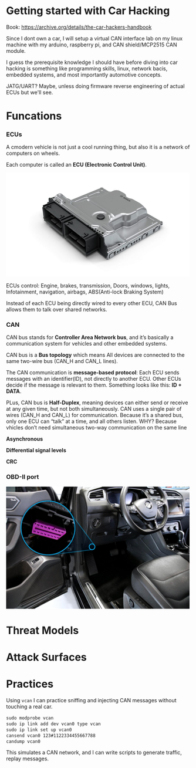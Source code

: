 # Getting started with Car Hacking 

Book: https://archive.org/details/the-car-hackers-handbook

Since I dont own a car, I will setup a virtual CAN interface lab on my linux machine with my arduino, raspberry pi, and CAN shield/MCP2515 CAN module.

I guess the prerequisite knowledge I should have before diving into car hacking is something like programming skills, linux, network bacis, embedded systems, and most importantly automotive concepts.

JATG/UART? Maybe, unless doing firmware reverse engineering of actual ECUs but we'll see.

# Funcations 

### ECUs

A cmodern vehicle is not just a cool running thing, but also it is a network of computers on wheels.

Each computer is called an **ECU (Electronic Control Unit)**.

<img src="/images/ecu.jpg" width="500">

ECUs control: Engine, brakes, transmission, Doors, windows, lights, Infotainment, navigation, airbags, ABS(Anti-lock Braking System)

Instead of each ECU being directly wired to every other ECU, CAN Bus allows them to talk over shared networks.

### CAN

CAN bus stands for **Controller Area Network bus**, and it’s basically a communication system for vehicles and other embedded systems.

CAN bus is a **Bus topology** which means All devices are connected to the same two-wire bus (CAN_H and CAN_L lines). 

The CAN communication is **message-based protocol**: Each ECU sends messages with an identifier(ID), not directly to another ECU. Other ECUs decide if the message is relevant to them. Something looks like this: **ID + DATA**.

PLus, CAN bus is **Half-Duplex**, meaning devices can either send or receive at any given time, but not both simultaneously. CAN uses a single pair of wires (CAN_H and CAN_L) for communication. Because it’s a shared bus, only one ECU can “talk” at a time, and all others listen. WHY? Because vhicles don’t need simultaneous two-way communication on the same line

**Asynchronous**

**Differential signal levels**

**CRC**





### OBD-II port

<img src="/images/obd2port.jpg" width="500">


# Threat Models

# Attack Surfaces

# Practices
Using `vcan` I can practice sniffing and injecting CAN messages without touching a real car.

```
sudo modprobe vcan
sudo ip link add dev vcan0 type vcan
sudo ip link set up vcan0
cansend vcan0 123#1122334455667788
candump vcan0
```

This simulates a CAN network, and I can write scripts to generate traffic, replay messages.



